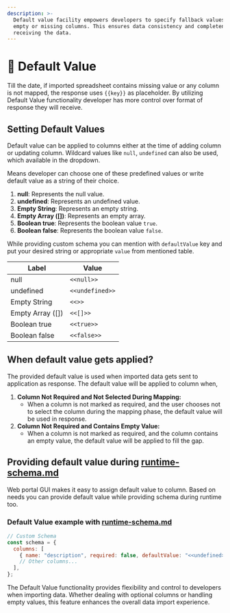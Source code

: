 ```yaml
---
description: >-
  Default value facility empowers developers to specify fallback values for
  empty or missing columns. This ensures data consistency and completeness while
  receiving the data.
---
```


# 🎨 Default Value

Till the date, if imported spreadsheet contains missing value or any column is not mapped, the response uses `{{key}}` as placeholder. By utilizing Default Value functionality developer has more control over format of response they will receive.

## Setting Default Values

Default value can be applied to columns either at the time of adding column or updating column. Wildcard values like `null`, `undefined` can also be used, which available in the dropdown.

Means developer can choose one of these predefined values or write default value as a string of their choice.

1. **null**: Represents the null value.
2. **undefined**: Represents an undefined value.
3. **Empty String**: Represents an empty string.
4. **Empty Array (\[])**: Represents an empty array.
5. **Boolean true**: Represents the boolean value `true`.
6. **Boolean false**: Represents the boolean value `false`.

While providing custom schema you can mention with `defaultValue` key and put your desired string or appropriate `value` from mentioned table.

| Label             | Value           |
| ----------------- | --------------- |
| null              | `<<null>>`      |
| undefined         | `<<undefined>>` |
| Empty String      | `<<>>`          |
| Empty Array (\[]) | `<<[]>>`        |
| Boolean true      | `<<true>>`      |
| Boolean false     | `<<false>>`     |

## When default value gets applied?

The provided default value is used when imported data gets sent to application as response. The default value will be applied to column when,

1. **Column Not Required and Not Selected During Mapping:**
   * When a column is not marked as required, and the user chooses not to select the column during the mapping phase, the default value will be used in response.
2. **Column Not Required and Contains Empty Value:**
   * When a column is not marked as required, and the column contains an empty value, the default value will be applied to fill the gap.

## Providing default value during [runtime-schema.md](runtime-schema.md "mention")

Web portal GUI makes it easy to assign default value to column.  Based on needs you can provide default value while providing schema during runtime too.

### Default Value example with [runtime-schema.md](runtime-schema.md "mention")

```javascript
// Custom Schema
const schema = {
  columns: [
    { name: "description", required: false, defaultValue: "<<undefined>>" },
    // Other columns...
  ],
};
```

The Default Value functionality provides flexibility and control to developers when importing data. Whether dealing with optional columns or handling empty values, this feature enhances the overall data import experience.
